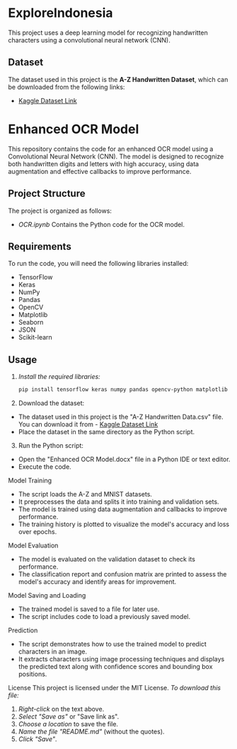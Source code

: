 # ExploreIndonesia

This project uses a deep learning model for recognizing handwritten characters using a convolutional neural network (CNN).

## Dataset
The dataset used in this project is the **A-Z Handwritten Dataset**, which can be downloaded from the following links:

- [Kaggle Dataset Link](https://www.kaggle.com/datasets/sachinpatel21/az-handwritten-alphabets-in-csv-format) <!-- Link ke Kaggle -->

# Enhanced OCR Model
This repository contains the code for an enhanced OCR model using a Convolutional Neural Network (CNN). The model is designed to recognize both handwritten digits and letters with high accuracy, using data augmentation and effective callbacks to improve performance.

## Project Structure
The project is organized as follows:
- *OCR.ipynb* Contains the Python code for the OCR model.

## Requirements
To run the code, you will need the following libraries installed:
- TensorFlow
- Keras
- NumPy
- Pandas
- OpenCV
- Matplotlib
- Seaborn
- JSON
- Scikit-learn

## Usage
1. *Install the required libraries:*
   ```bash
   pip install tensorflow keras numpy pandas opencv-python matplotlib seaborn json scikit-learn

2. Download the dataset:
* The dataset used in this project is the "A-Z Handwritten Data.csv" file. You can download it from - [Kaggle Dataset Link](https://www.kaggle.com/datasets/sachinpatel21/az-handwritten-alphabets-in-csv-format) <!-- Link ke Kaggle -->
* Place the dataset in the same directory as the Python script.

3. Run the Python script:
* Open the "Enhanced OCR Model.docx" file in a Python IDE or text editor.
* Execute the code.

Model Training
* The script loads the A-Z and MNIST datasets.
* It preprocesses the data and splits it into training and validation sets.
* The model is trained using data augmentation and callbacks to improve performance.
* The training history is plotted to visualize the model's accuracy and loss over epochs.

Model Evaluation
* The model is evaluated on the validation dataset to check its performance.
* The classification report and confusion matrix are printed to assess the model's accuracy and identify areas for improvement.

Model Saving and Loading
* The trained model is saved to a file for later use.
* The script includes code to load a previously saved model.

Prediction
* The script demonstrates how to use the trained model to predict characters in an image.
* It extracts characters using image processing techniques and displays the predicted text along with confidence scores and bounding box positions.

License
This project is licensed under the MIT License.
*To download this file:*

1. *Right-click* on the text above.
2. *Select "Save as"* or "Save link as".
3. *Choose a location* to save the file.
4. *Name the file "README.md"* (without the quotes).
5. *Click "Save"*. 

